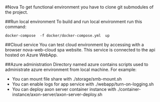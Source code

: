 #Nova 
To get functional environment you have to clone git submodules of the project.

##Run local environment 
To build and run local environment run this command:
```shell
docker-compose  -f docker/docker-compose.yml  up
```

##Cloud service
You can test cloud environment by accessing with a browser nova-web-cloud  spa website.
This service is connected to the api hosted on Azure WebApp. 

##Azure administration 
Directory named azure contains scripts used to administrate azure environment from local machine. 
For example:  
* You can mount file share with ./storage/smb-mount.sh
* You can enable logs for app service with ./webapp/turn-on-logging.sh 
* You can deploy axon server container instance with  ./container-instance/axon-server/axon-server-deploy.sh
